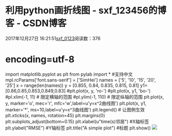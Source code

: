 # 利用python画折线图 - sxf_123456的博客 - CSDN博客
2017年12月27日 16:21:51[sxf_0123](https://me.csdn.net/sxf_123456)阅读数：376
# encoding=utf-8
import matplotlib.pyplot as plt
from pylab import *                                 #支持中文
mpl.rcParams['font.sans-serif'] = ['SimHei']
names = ['5', '10', '15', '20', '25']
x = range(len(names))
y = [0.855, 0.84, 0.835, 0.815, 0.81]
y1=[0.86,0.85,0.853,0.849,0.83]
#plt.plot(x, y, 'ro-')
#plt.plot(x, y1, 'bo-')
#pl.xlim(-1, 11)  # 限定横轴的范围
#pl.ylim(-1, 110)  # 限定纵轴的范围
plt.plot(x, y, marker='o', mec='r', mfc='w',label=u'y=x^2曲线图')
plt.plot(x, y1, marker='*', ms=10,label=u'y=x^3曲线图')
plt.legend()  # 让图例生效
plt.xticks(x, names, rotation=45)
plt.margins(0)
plt.subplots_adjust(bottom=0.15)
plt.xlabel(u"time(s)邻居") #X轴标签
plt.ylabel("RMSE") #Y轴标签
plt.title("A simple plot") #标题
plt.show()
![](http://images2015.cnblogs.com/blog/822885/201707/822885-20170713141056415-807156702.png)
